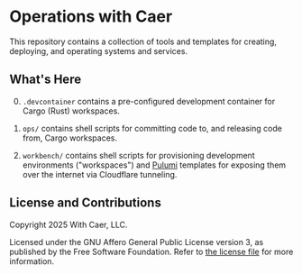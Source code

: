 # **O**perations **w**ith **C**aer

This repository contains a collection of  tools and templates for creating, deploying, and operating systems and services.

## What's Here

0. `.devcontainer` contains a pre-configured development container
for Cargo (Rust) workspaces.

1. `ops/` contains shell scripts for committing code to, and releasing code from, Cargo workspaces.

2. `workbench/` contains shell scripts for provisioning development environments
("workspaces") and [Pulumi](https://www.pulumi.com) templates for exposing
them over the internet via Cloudflare tunneling.

## License and Contributions 

Copyright 2025 With Caer, LLC.

Licensed under the GNU Affero General Public License version 3,
as published by the Free Software Foundation. Refer to 
[the license file](LICENSE.txt) for more information.